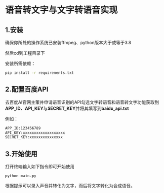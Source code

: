 # 语音转文字与文字转语音实现

## 1.安装

确保你所处的操作系统已安装ffmpeg、python版本大于或等于3.8

然后cd到工程目录下

安装所需依赖：

```bash
pip install -r requirements.txt
```

## 2.配置百度API

去百度AI官网主策并申请语音识别的API勾选文字转语音和语音转文字功能获取到**APP_ID、API_KEY**与**SECRET_KEY**并将其填写到**baidu_api.txt**

例如：

```bash
APP_ID:123456789
API_KEY:xxxxxxxxxxxxxxxxxxx
SECRET_KEY:xxxxxxxxxxxxxxx
```

## 3.开始使用

打开终端输入如下指令即可开始使用

```
python main.py
```

根据提示可以录入声音并转化为文字，而后将文字转化为合成语音。
